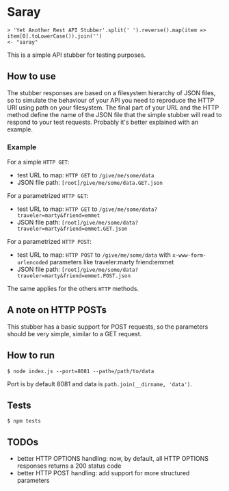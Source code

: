 # Saray

    > 'Yet Another Rest API Stubber'.split(' ').reverse().map(item => item[0].toLowerCase()).join('')
    <- "saray"

This is a simple API stubber for testing purposes.

## How to use

The stubber responses are based on a filesystem hierarchy of JSON files, so to
simulate the behaviour of your API you need to reproduce the HTTP URI using path
on your filesystem. The final part of your URL and the HTTP method define the
name of the JSON file that the simple stubber will read to respond to your test
requests.
Probably it's better explained with an example.

### Example

For a simple `HTTP GET`:

- test URL to map: `HTTP GET` to  `/give/me/some/data`
- JSON file path: `[root]/give/me/some/data.GET.json`

For a parametrized `HTTP GET`:

- test URL to map: `HTTP GET` to  `/give/me/some/data?traveler=marty&friend=emmet`
- JSON file path: `[root]/give/me/some/data?traveler=marty&friend=emmet.GET.json`

For a parametrized `HTTP POST`:

- test URL to map: `HTTP POST` to  `/give/me/some/data` with `x-www-form-urlencoded` parameters like
  traveler:marty
  friend:emmet
- JSON file path: `[root]/give/me/some/data?traveler=marty&friend=emmet.POST.json`

The same applies for the others `HTTP` methods.

## A note on HTTP POSTs

This stubber has a basic support for POST requests, so the parameters should be
very simple, similar to a GET request.

## How to run

    $ node index.js --port=8081 --path=/path/to/data

Port is by default 8081 and data is `path.join(__dirname, 'data')`.

## Tests

    $ npm tests

## TODOs

- better HTTP OPTIONS handling: now, by default, all HTTP OPTIONS responses
  returns a 200 status code
- better HTTP POST handling: add support for more structured parameters
